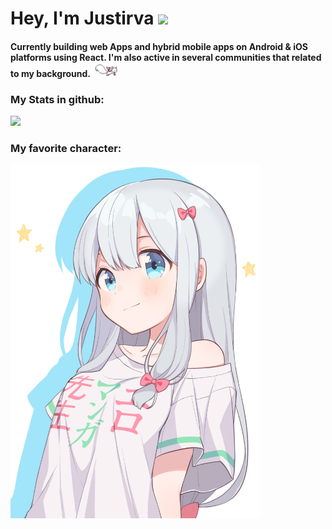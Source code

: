<html>
	<head>
	</head>
	<body>
                <h1>
                        Hey, I'm Justirva
                        <img src="https://raw.githubusercontent.com/MartinHeinz/MartinHeinz/master/wave.gif"    width="25px">
                        <h4>
                              Currently building web Apps and hybrid mobile apps on Android & iOS platforms using React. I'm also active in several communities that related to my background.
                                <img src="https://github.com/justirva09/justirva09/blob/main/assets/kyubey.gif?raw=true" width="45px">
                        </h4>
                </h1>
                <h3>
                        <h3 align="top">
                                <h3>
                                        My Stats in github:
                                </h3>
                        </h3>
                        <img align="bottom" src="https://github-readme-stats.vercel.app/api?username=justirva09&show_icons=true&&theme=tokyonight" />
                </h3>
                <h3>
                        <h3>
                                My favorite character: 
                        </h3>
                        <img id="Artoria_Pendoragon" width="400px" align="bottom" src="https://github.com/justirva09/justirva09/blob/main/assets/justirva-fav-character.jpg?raw=true"/>
                </h3>
	</body>
</html>
